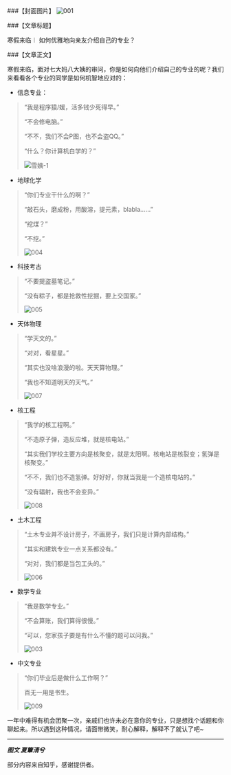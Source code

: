 ###【封面图片】
![001](img\001.jpg)

###【文章标题】

寒假来临︱ 如何优雅地向亲友介绍自己的专业？

###【文章正文】

寒假来临，面对七大妈八大姨的审问，你是如何向他们介绍自己的专业的呢？我们来看看各个专业的同学是如何机智地应对的：

- 信息专业：

> “我是程序猿/媛，活多钱少死得早。”
>
> “不会修电脑。”
>
> “不不，我们不会P图，也不会盗QQ。”
>
> “什么？你计算机白学的？”
>
> ![雪姨-1](img\雪姨-1.jpg)


- 地球化学

> “你们专业干什么的啊？”
>
> “敲石头，磨成粉，用酸溶，提元素，blabla……”
>
> “挖煤？”
>
> “不挖。”
>
> ![004](img\004.jpeg)

- 科技考古

> “不要提盗墓笔记。”
>
> “没有粽子，都是抢救性挖掘，要上交国家。”
>
> ![005](img\005.jpeg)

- 天体物理

> “学天文的。”
>
> “对对，看星星。”
>
> “其实也没啥浪漫的啦。天天算物理。”
>
> “我也不知道明天的天气。”
>
> ![007](img\007.jpeg)

- 核工程

> “我学的核工程啊。”
>
> “不造原子弹，造反应堆，就是核电站。”
>
> “其实我们学校主要方向是核聚变，就是太阳啊。核电站是核裂变；氢弹是核聚变。”
>
> “不不，我们也不造氢弹。好好好，你就当我是一个造核电站的。”
>
> “没有辐射，我也不会变异。”
>
> ![008](img\008.jpg)

- 土木工程

> “土木专业并不设计房子，不画房子，我们只是计算内部结构。”
>
> “其实和建筑专业一点关系都没有。”
>
> “对对，我们都是当包工头的。”
>
> ![006](img\006.jpeg)

- 数学专业

> “我是数学专业。”
>
> “不会算账，我们算得很慢。”
>
> “可以，您家孩子要是有什么不懂的题可以问我。”
>
> ![003](img\003.jpeg)

- 中文专业

> “你们毕业后是做什么工作啊？”
>
> 百无一用是书生。
>
> ![009](img\009.jpg)

一年中难得有机会团聚一次，亲戚们也许未必在意你的专业，只是想找个话题和你聊起来。所以遇到这种情况，请面带微笑，耐心解释，解释不了就认了吧~

****

***图文 夏簟清兮***

部分内容来自知乎，感谢提供者。